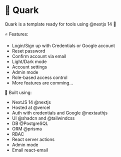 # :milky_way: Quark

Quark is a template ready for tools using @nextjs 14 🚀

:star: Features:

- Login/Sign up with Credentials or Google account
- Reset password
- Confirm account via email
- Light/Dark mode
- Account settings
- Admin mode
- Role-based access control
- More features are comming...

:construction_worker: Built using:

- NextJS 14 @nextjs
- Hosted at @vercel
- Auth with credentials and Google @nextauthjs
- UI @shadcn and @tailwindcss
- DB @PostgreSQL
- ORM @prisma
- RBAC
- React server actions
- Admin mode
- Email react-email